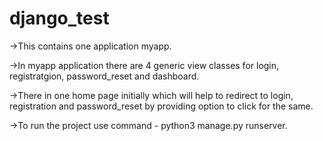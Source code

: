 # django_test

->This contains one application myapp.

->In myapp application there are 4 generic view classes for login, registratgion, password_reset and dashboard.

->There in one home page initially which will help to redirect to login, registration and password_reset by providing option to   click for the same.

->To run the project use command - python3 manage.py runserver.
